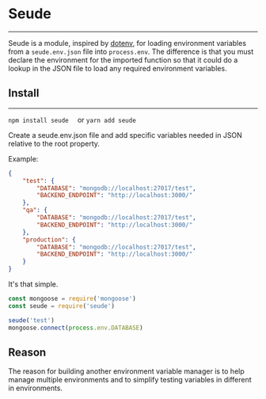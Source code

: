# Seude
---
Seude is a module, inspired by [dotenv](https://github.com/motdotla/dotenv), for loading environment variables from a `seude.env.json` file into `process.env`. The difference is that you must declare the environment for the imported function so that it could do a lookup in the JSON file to load any required environment variables.

## Install
---
`npm install seude  `
or
`yarn add seude`

Create a seude.env.json file and add specific variables needed in JSON relative to the root property.

Example:
```json
{
    "test": {
        "DATABASE": "mongodb://localhost:27017/test",
        "BACKEND_ENDPOINT": "http://localhost:3000/"
    },
    "qa": {
        "DATABASE": "mongodb://localhost:27017/test",
        "BACKEND_ENDPOINT": "http://localhost:3000/"
    },
    "production": {
        "DATABASE": "mongodb://localhost:27017/test",
        "BACKEND_ENDPOINT": "http://localhost:3000/"
    }
}
```

It's that simple.

```js
const mongoose = require('mongoose')
const seude = require('seude')

seude('test')
mongoose.connect(process.env.DATABASE)

```

## Reason
The reason for building another environment variable manager is to help manage multiple environments and to simplify testing variables in different in environments.